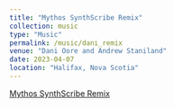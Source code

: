 ```yaml
---
title: "Mythos SynthScribe Remix"
collection: music
type: "Music"
permalink: /music/dani_remix
venue: "Dani Oore and Andrew Staniland"
date: 2023-04-07
location: "Halifax, Nova Scotia"
---
```


[Mythos SynthScribe Remix](https://soundcloud.com/dani-oore/mythos-synthscribe-remix-deus-in-machina)
